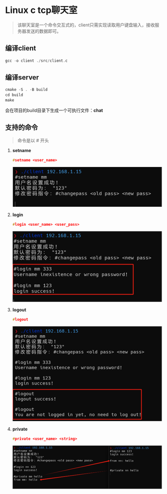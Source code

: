 # Linux c tcp聊天室

> 该聊天室是一个命令交互式的，client只需实现读取用户键盘输入，接收服务器发送的数据即可。

## 编译client

~~~c
gcc -o client ./src/client.c
~~~

## 编译server

~~~c
cmake -S . -B build
cd build
make
~~~

会在项目的build目录下生成一个可执行文件：**chat**



## 支持的命令

> 命令是以 # 开头

1. **setname**

   ~~~c
   #setname <user_name>
   ~~~

   ![](./image/1.png)

2. **login**

   ~~~c
   #login <user_name> <user_pass>
   ~~~

   ![](./image/2.png)

3. **logout**

   ~~~c
   #logout
   ~~~

   ![image-20240728192824456](./image/5.png)

4. **private**

   ~~~c
   #private <user_name> <string>
   ~~~

   ![](./image/4.png)